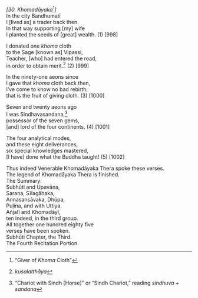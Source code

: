 *\[30. Khomadāyaka*[^1]*\]*  
In the city Bandhumatī  
I \[lived as\] a trader back then.  
In that way supporting \[my\] wife  
I planted the seeds of \[great\] wealth. (1) \[998\]

I donated one *khoma* cloth  
to the Sage \[known as\] Vipassi,  
Teacher, \[who\] had entered the road,  
in order to obtain merit.[^2] (2) \[999\]

In the ninety-one aeons since  
I gave that *khoma* cloth back then,  
I’ve come to know no bad rebirth;  
that is the fruit of giving cloth. (3) \[1000\]

Seven and twenty aeons ago  
I was Sindhavasandana,[^3]  
possessor of the seven gems,  
\[and\] lord of the four continents. (4) \[1001\]

The four analytical modes,  
and these eight deliverances,  
six special knowledges mastered,  
\[I have\] done what the Buddha taught! (5) \[1002\]

Thus indeed Venerable Khomadāyaka Thera spoke these verses.  
The legend of Khomadāyaka Thera is finished.  
The Summary:  
Subhūti and Upavāna,  
Saraṇa, Sīlagāhaka,  
Annasansāvaka, Dhūpa,  
Puḷina, and with Uttiya.  
Añjalī and Khomadāyī,  
ten indeed, in the third group.  
All together one hundred eighty five  
verses have been spoken.  
Subhūti Chapter, the Third.  
The Fourth Recitation Portion.  
[^1]: “Giver of *Khoma* Cloth”  
[^2]: *kusalatthāya*  
[^3]: “Chariot with Sindh \[Horse\]” or “Sindh Chariot,” reading
    *sindhuva* + *sandana*
